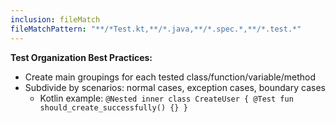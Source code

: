```yaml
---
inclusion: fileMatch
fileMatchPattern: "**/*Test.kt,**/*.java,**/*.spec.*,**/*.test.*"
---
```


**Test Organization Best Practices:**

- Create main groupings for each tested class/function/variable/method
- Subdivide by scenarios: normal cases, exception cases, boundary cases
  + Kotlin example: `@Nested inner class CreateUser { @Test fun should_create_successfully() {} }`
